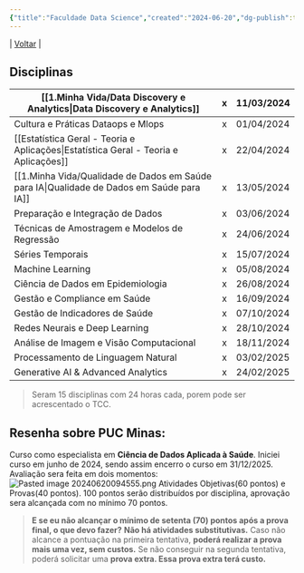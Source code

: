 ```yaml
---
{"title":"Faculdade Data Science","created":"2024-06-20","dg-publish":true,"tags":["pessoal/estudos","pessoal/puc"],"description":"Anotações sobre minha pós em Ciência de Dados Aplicada à Saúde.","permalink":"/1-minha-vida/data-science-puc/","dgPassFrontmatter":true}
---
```


| [Voltar](index) |
## Disciplinas

| [[1.Minha Vida/Data Discovery e Analytics\|Data Discovery e Analytics]]                | <center>x</center> | 11/03/2024 |
| --------------------------------------------- | ------------------ | ---------- |
| Cultura e Práticas Dataops e Mlops            | <center>x</center> | 01/04/2024 |
| [[Estatística Geral - Teoria e Aplicações\|Estatística Geral - Teoria e Aplicações]]   | <center>x</center> | 22/04/2024 |
| [[1.Minha Vida/Qualidade de Dados em Saúde para IA\|Qualidade de Dados em Saúde para IA]]       | <center>x</center> | 13/05/2024 |
| Preparação e Integração de Dados              | <center>x</center> | 03/06/2024 |
| Técnicas de Amostragem e Modelos de Regressão | <center>x</center> | 24/06/2024 |
| Séries Temporais                              | <center>x</center> | 15/07/2024 |
| Machine Learning                              | <center>x</center> | 05/08/2024 |
| Ciência de Dados em Epidemiologia             | <center>x</center> | 26/08/2024 |
| Gestão e Compliance em Saúde                  | <center>x</center> | 16/09/2024 |
| Gestão de Indicadores de Saúde                | <center>x</center> | 07/10/2024 |
| Redes Neurais e Deep Learning                 | <center>x</center> | 28/10/2024 |
| Análise de Imagem e Visão Computacional       | <center>x</center> | 18/11/2024 |
| Processamento de Linguagem Natural            | <center>x</center> | 03/02/2025 |
| Generative AI & Advanced Analytics            | <center>x</center> | 24/02/2025 |
> Seram 15 disciplinas com 24 horas cada, porem pode ser acrescentado o TCC.
## Resenha sobre PUC Minas:
Curso como especialista em **Ciência de Dados Aplicada à Saúde**.
Iniciei curso em junho de 2024, sendo assim encerro o curso em 31/12/2025.
Avaliação sera feita em dois momentos: 
![Pasted image 20240620094555.png](/img/user/0.Settings/img/Pasted%20image%2020240620094555.png)
Atividades Objetivas(60 pontos) e Provas(40 pontos).
100 pontos serão distribuídos por disciplina, aprovação sera alcançada com no mínimo 70 pontos.
> **E se eu não alcançar o mínimo de setenta (70) pontos após a prova final, o que devo fazer?**
> **Não há atividades substitutivas.** 
> Caso não alcance a pontuação na primeira tentativa, **poderá realizar a prova mais uma vez, sem custos.**
> Se não conseguir na segunda tentativa, poderá solicitar uma **prova extra. Essa prova extra terá custo.**
